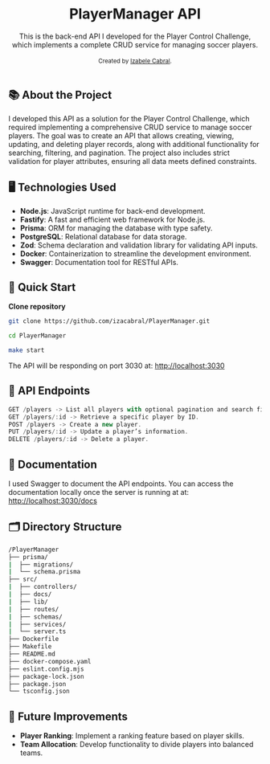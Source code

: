 <h1 align="center">PlayerManager API</h1>

<div align="center">This is the back-end API I developed for the Player Control Challenge, which implements a complete CRUD service for managing soccer players.</div>

<br />

<div align="center">
  <sub>Created by <a href="https://www.linkedin.com/in/izacabral/" target="_blank">Izabele Cabral</a>.</sub>
</div>

<br />

## 📚 About the Project

I developed this API as a solution for the Player Control Challenge, which required implementing a comprehensive CRUD service to manage soccer players. The goal was to create an API that allows creating, viewing, updating, and deleting player records, along with additional functionality for searching, filtering, and pagination. The project also includes strict validation for player attributes, ensuring all data meets defined constraints.

## 🖥️ Technologies Used

- **Node.js**: JavaScript runtime for back-end development.
- **Fastify**: A fast and efficient web framework for Node.js.
- **Prisma**: ORM for managing the database with type safety.
- **PostgreSQL**: Relational database for data storage.
- **Zod**: Schema declaration and validation library for validating API inputs.
- **Docker**: Containerization to streamline the development environment.
- **Swagger**: Documentation tool for RESTful APIs.


## 🚀 Quick Start

**Clone repository**

```bash
git clone https://github.com/izacabral/PlayerManager.git
```

```bash
cd PlayerManager
```

```bash
make start
```

The API will be responding on port 3030 at: <a href="http://localhost:3030" target="_blank">http://localhost:3030</a>

## 📜 API Endpoints

```JavaScript
GET /players -> List all players with optional pagination and search filters.
GET /players/:id -> Retrieve a specific player by ID.
POST /players -> Create a new player.
PUT /players/:id -> Update a player’s information.
DELETE /players/:id -> Delete a player.
```

## 📜 Documentation
I used Swagger to document the API endpoints. You can access the documentation locally once the server is running at at: <a href="http://localhost:3030/docs" target="_blank">http://localhost:3030/docs</a>


## 🗂️ Directory Structure
```bash
/PlayerManager
├── prisma/
|  ├── migrations/
|  └── schema.prisma
├── src/
|  ├── controllers/
|  ├── docs/
|  ├── lib/
|  ├── routes/
|  ├── schemas/
|  ├── services/
|  └── server.ts
├── Dockerfile
├── Makefile
├── README.md
├── docker-compose.yaml
├── eslint.config.mjs
├── package-lock.json
├── package.json
└── tsconfig.json

```

## 🔮 Future Improvements
- **Player Ranking**: Implement a ranking feature based on player skills.
- **Team Allocation**: Develop functionality to divide players into balanced teams.



